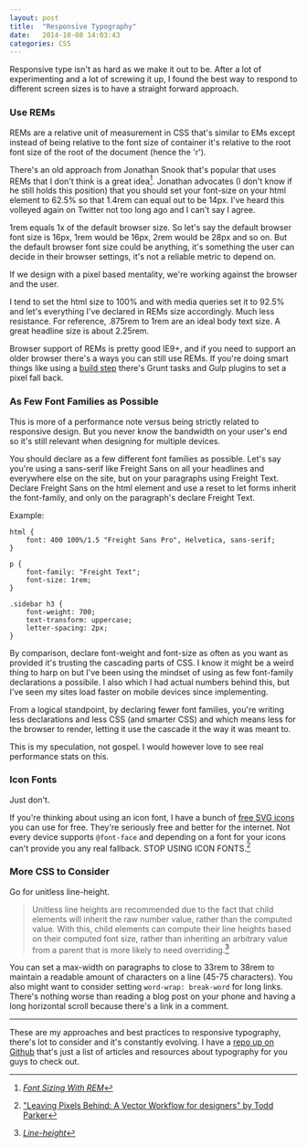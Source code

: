 ```yaml
---
layout: post
title:  "Responsive Typography"
date:   2014-10-08 14:03:43
categories: CSS
---
```


Responsive type isn't as hard as we make it out to be. After a lot of experimenting and a lot of screwing it up, I found the best way to respond to different screen sizes is to have a straight forward approach.

### Use REMs

REMs are a relative unit of measurement in CSS that's similar to EMs except instead of being relative to the font size of container it's relative to the root font size of the root of the document (hence the 'r').

There's an old approach from Jonathan Snook that's popular that uses REMs that I don't think is a great idea[^1]. Jonathan advocates (I don't know if he still holds this position) that you should set your font-size on your html element to 62.5% so that 1.4rem can equal out to be 14px. I've heard this volleyed again on Twitter not too long ago and I can't say I agree.

1rem equals 1x of the default browser size. So let's say the default browser font size is 16px, 1rem would be 16px, 2rem would be 28px and so on. But the default browser font size could be anything, it's something the user can decide in their browser settings, it's not a reliable metric to depend on.

If we design with a pixel based mentality, we're working against the browser and the user.

I tend to set the html size to 100% and with media queries set it to 92.5% and let's everything I've declared in REMs size accordingly. Much less resistance. For reference, .875rem to 1rem are an ideal body text size. A great headline size is about 2.25rem.

Browser support of REMs is pretty good IE9+, and if you need to support an older browser there's a ways you can still use REMs. If you're doing smart things like using a [build step](http://arwhd.co/development/2014/06/25/codekit-vs-grunt-js/) there's Grunt tasks and Gulp plugins to set a pixel fall back.

### As Few Font Families as Possible

This is more of a performance note versus being strictly related to responsive design. But you never know the bandwidth on your user's end so it's still relevant when designing for multiple devices.

You should declare as a few different font families as possible. Let's say you're using a sans-serif like Freight Sans on all your headlines and everywhere else on the site, but on your paragraphs using Freight Text. Declare Freight Sans on the html element and use a reset to let forms inherit the font-family, and only on the paragraph's declare Freight Text.

Example:

<pre class="language-css"><code>html {
	font: 400 100%/1.5 "Freight Sans Pro", Helvetica, sans-serif;
}

p {
	font-family: "Freight Text";
	font-size: 1rem;
}

.sidebar h3 {
	font-weight: 700;
	text-transform: uppercase;
	letter-spacing: 2px;
}
</code></pre>

By comparison, declare font-weight and font-size as often as you want as provided it's trusting the cascading parts of CSS. I know it might be a weird thing to harp on but I've been using the mindset of using as few font-family declarations a possibile. I also which I had actual numbers behind this, but I've seen my sites load faster on mobile devices since implementing.

From a logical standpoint, by declaring fewer font families, you're writing less declarations and less CSS (and smarter CSS) and which means less for the browser to render, letting it use the cascade it the way it was meant to.

This is my speculation, not gospel. I would however love to see real performance stats on this.

### Icon Fonts

Just don't.

If you're thinking about using an icon font, I have a bunch of [free SVG icons](http://charlespeters.net/justafewicons/) you can use for free. They're seriously free and better for the internet. Not every device supports `@font-face` and depending on a font for your icons can't provide you any real fallback. STOP USING ICON FONTS.[^2]

### More CSS to Consider

Go for unitless line-height.

> Unitless line heights are recommended due to the fact that child elements will inherit the raw number value, rather than the computed value. With this, child elements can compute their line heights based on their computed font size, rather than inheriting an arbitrary value from a parent that is more likely to need overriding.[^3]

You can set a max-width on paragraphs to close to 33rem to 38rem to maintain a readable amount of characters on a line (45-75 characters). You also might want to consider setting `word-wrap: break-word` for long links. There's nothing worse than reading a blog post on your phone and having a long horizontal scroll because there's a link in a comment.

---

These are my approaches and best practices to responsive typography, there's lot to consider and it's constantly evolving. I have a [repo up on Github](https://github.com/charlespeters/type-findings) that's just a list of articles and resources about typography for you guys to check out.



[^1]: [_Font Sizing With REM_](http://snook.ca/archives/html_and_css/font-size-with-rem)
[^2]: ["Leaving Pixels Behind: A Vector Workflow for designers" by Todd Parker](https://docs.google.com/presentation/d/1CNQLbqC0krocy_fZrM5fZ-YmQ2JgEADRh3qR6RbOOGk/edit#slide=id.p)
[^3]: [_Line-height_](http://css-tricks.com/almanac/properties/l/line-height/)
